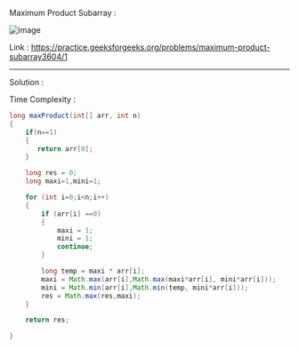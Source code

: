 Maximum Product Subarray :

![image](https://user-images.githubusercontent.com/23376002/180369930-2dbea853-0b82-4570-b3b5-5b0e0888b700.png)


Link : https://practice.geeksforgeeks.org/problems/maximum-product-subarray3604/1


--------------------------------------------------------------------------------------------------------------------------------------------------------


Solution :

Time Complexity :


```java
long maxProduct(int[] arr, int n) 
{
    if(n==1)
    {
       return arr[0];
    }

    long res = 0;
    long maxi=1,mini=1;

    for (int i=0;i<n;i++) 
    {
        if (arr[i] ==0) 
        {
            maxi = 1;
            mini = 1;
            continue;
        }

        long temp = maxi * arr[i];
        maxi = Math.max(arr[i],Math.max(maxi*arr[i], mini*arr[i]));
        mini = Math.min(arr[i],Math.min(temp, mini*arr[i]));
        res = Math.max(res,maxi);
    }

    return res;

}

```




